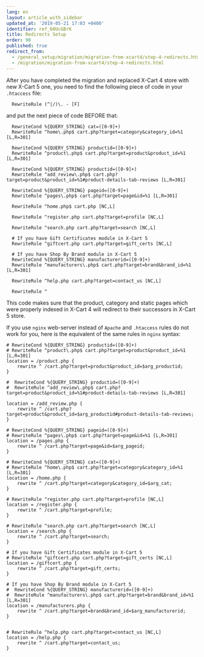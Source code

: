 ```yaml
---
lang: en
layout: article_with_sidebar
updated_at: '2019-05-21 17:03 +0400'
identifier: ref_60UcGBrK
title: Redirects Setup
order: 90
published: true
redirect_from:
  - /general_setup/migration/migration-from-xcart4/step-4-redirects.html
  - /migration/migration-from-xcart4/step-4-redirects.html
---
```

After you have completed the migration and replaced X-Cart 4 store with new X-Cart 5 one, you need to find the following piece of code in your `.htaccess` file:

```
  RewriteRule (^|/)\. - [F]
```  

and put the next piece of code BEFORE that:

```
  RewriteCond %{QUERY_STRING} cat=([0-9]+)
  RewriteRule ^home\.php$ cart.php?target=category&category_id=%1 [L,R=301]

  RewriteCond %{QUERY_STRING} productid=([0-9]+)
  RewriteRule ^product\.php$ cart.php?target=product&product_id=%1 [L,R=301]

  RewriteCond %{QUERY_STRING} productid=([0-9]+)
  RewriteRule ^add_review\.php$ cart.php?target=product&product_id=%1#product-details-tab-reviews [L,R=301]

  RewriteCond %{QUERY_STRING} pageid=([0-9]+)
  RewriteRule ^pages\.php$ cart.php?target=page&id=%1 [L,R=301]
  
  RewriteRule ^home.php$ cart.php [NC,L]
  
  RewriteRule ^register.php cart.php?target=profile [NC,L]
  
  RewriteRule ^search.php cart.php?target=search [NC,L]
  
  # If you have Gift Certificates module in X-Cart 5
  RewriteRule ^giftcert.php cart.php?target=gift_certs [NC,L]
  
  # If you have Shop By Brand module in X-Cart 5
  RewriteCond %{QUERY_STRING} manufacturerid=([0-9]+)
  RewriteRule ^manufacturers\.php$ cart.php?target=brand&brand_id=%1 [L,R=301]
  
  RewriteRule ^help.php cart.php?target=contact_us [NC,L]
  
  RewriteRule ^
```

This code makes sure that the product, category and static pages which were properly indexed in X-Cart 4 will redirect to their successors in X-Cart 5 store.

If you use `nginx` web-server instead of `Apache` and `.htaccess` rules do not work for you, here is the equivalent of the same rules in `nginx` syntax:

```
# RewriteCond %{QUERY_STRING} productid=([0-9]+)
# RewriteRule ^product\.php$ cart.php?target=product&product_id=%1 [L,R=301]
location = /product.php {
    rewrite ^ /cart.php?target=product&product_id=$arg_productid;
}

#  RewriteCond %{QUERY_STRING} productid=([0-9]+)
#  RewriteRule ^add_review\.php$ cart.php?target=product&product_id=%1#product-details-tab-reviews [L,R=301]

location = /add_review.php {
	rewrite ^ /cart.php?target=product&product_id=$arg_productid#product-details-tab-reviews;
}

# RewriteCond %{QUERY_STRING} pageid=([0-9]+)
# RewriteRule ^pages\.php$ cart.php?target=page&id=%1 [L,R=301]
location = /pages.php {
    rewrite ^ /cart.php?target=page&id=$arg_pageid;
}

# RewriteCond %{QUERY_STRING} cat=([0-9]+)
# RewriteRule ^home\.php$ cart.php?target=category&category_id=%1 [L,R=301]
location = /home.php {
    rewrite ^ /cart.php?target=category&category_id=$arg_cat;
}

# RewriteRule ^register.php cart.php?target=profile [NC,L]
location = /register.php {
    rewrite ^ /cart.php?target=profile;
}

# RewriteRule ^search.php cart.php?target=search [NC,L]
location = /search.php {
    rewrite ^ /cart.php?target=search;
}

# If you have Gift Certificates module in X-Cart 5
# RewriteRule ^giftcert.php cart.php?target=gift_certs [NC,L]
location = /giftcert.php {
    rewrite ^ /cart.php?target=gift_certs;
}

# If you have Shop By Brand module in X-Cart 5
#  RewriteCond %{QUERY_STRING} manufacturerid=([0-9]+)
#  RewriteRule ^manufacturers\.php$ cart.php?target=brand&brand_id=%1 [L,R=301]
location = /manufacturers.php {
	rewrite ^ /cart.php?target=brand&brand_id=$arg_manufacturerid;
}


# RewriteRule ^help.php cart.php?target=contact_us [NC,L]
location = /help.php {
    rewrite ^ /cart.php?target=contact_us;
}
```
